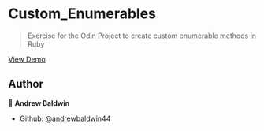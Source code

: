 # Custom_Enumerables
> Exercise for the Odin Project to create custom enumerable methods in Ruby

[View Demo](https://repl.it/@andrewbaldwin44/CustomEnumerables)

## Author

👤 **Andrew Baldwin**

- Github: [@andrewbaldwin44](https://github.com/andrewbaldwin44)
